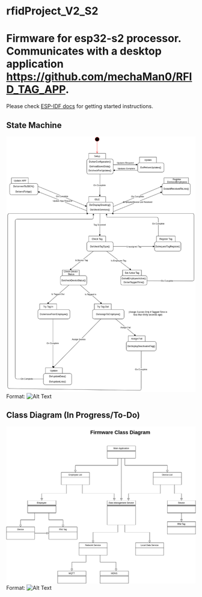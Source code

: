 # rfidProject_V2_S2
Firmware for esp32-s2 processor. Communicates with a desktop application https://github.com/mechaMan0/RFID_TAG_APP. 
====================
Please check [ESP-IDF docs](https://docs.espressif.com/projects/esp-idf/en/latest/get-started/index.html) for getting started instructions.

## State Machine
![GitHub Logo](/images/state-machine-firmware.png)
Format: ![Alt Text](url)

## Class Diagram (In Progress/To-Do)
![GitHub Logo](/images/FirmwareClassDiagram.png)
Format: ![Alt Text](url)

